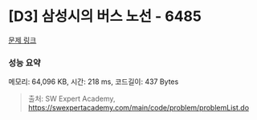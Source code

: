 # [D3] 삼성시의 버스 노선 - 6485 

[문제 링크](https://swexpertacademy.com/main/code/problem/problemDetail.do?contestProbId=AWczm7QaACgDFAWn) 

### 성능 요약

메모리: 64,096 KB, 시간: 218 ms, 코드길이: 437 Bytes



> 출처: SW Expert Academy, https://swexpertacademy.com/main/code/problem/problemList.do